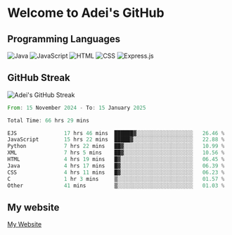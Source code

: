 # Welcome to Adei's GitHub

## Programming Languages
![Java](https://img.shields.io/badge/Java-007396?style=flat-square&logo=java&logoColor=white)
![JavaScript](https://img.shields.io/badge/JavaScript-F7DF1E?style=flat-square&logo=javascript&logoColor=black)
![HTML](https://img.shields.io/badge/HTML-E34F26?style=flat-square&logo=html5&logoColor=white)
![CSS](https://img.shields.io/badge/CSS-1572B6?style=flat-square&logo=css3&logoColor=white)
![Express.js](https://img.shields.io/badge/Express.js-000000?style=flat-square&logo=express&logoColor=white)


## GitHub Streak
![Adei's GitHub Streak](https://github-readme-streak-stats.herokuapp.com/?user=AdeiTamayo&hide_border=true)

<!--START_SECTION:waka-->

```rust
From: 15 November 2024 - To: 15 January 2025

Total Time: 66 hrs 29 mins

EJS               17 hrs 46 mins  ██████▓░░░░░░░░░░░░░░░░░░   26.46 %
JavaScript        15 hrs 22 mins  █████▓░░░░░░░░░░░░░░░░░░░   22.88 %
Python            7 hrs 22 mins   ██▓░░░░░░░░░░░░░░░░░░░░░░   10.99 %
XML               7 hrs 5 mins    ██▓░░░░░░░░░░░░░░░░░░░░░░   10.56 %
HTML              4 hrs 19 mins   █▓░░░░░░░░░░░░░░░░░░░░░░░   06.45 %
Java              4 hrs 17 mins   █▓░░░░░░░░░░░░░░░░░░░░░░░   06.39 %
CSS               4 hrs 11 mins   █▓░░░░░░░░░░░░░░░░░░░░░░░   06.23 %
C                 1 hr 3 mins     ▒░░░░░░░░░░░░░░░░░░░░░░░░   01.57 %
Other             41 mins         ▒░░░░░░░░░░░░░░░░░░░░░░░░   01.03 %
```

<!--END_SECTION:waka-->

## My website
[My Website](https://adei.eus)


